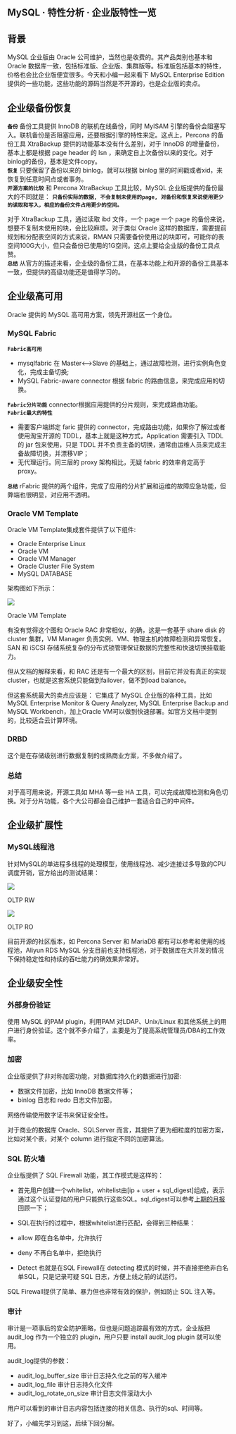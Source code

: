 ## MySQL · 特性分析 · 企业版特性一览


    
## 背景


MySQL 企业版由 Oracle 公司维护，当然也是收费的。其产品类别也基本和 Oracle 数据库一致，包括标准版、企业版、集群版等。标准版包括基本的特性，价格也会比企业版便宜很多。今天和小编一起来看下 MySQL Enterprise Edition 提供的一些功能，这些功能的源码当然是不开源的，也是企业版的卖点。  

## 企业级备份恢复 **`备份`** 备份工具提供 InnoDB 的联机在线备份，同时 MyISAM 引擎的备份会阻塞写入。联机备份是否阻塞应用，还要根据引擎的特性来定。这点上，Percona 的备份工具 XtraBackup 提供的功能基本没有什么差别，对于 InnoDB 的增量备份，基本上都是根据 page header 的 lsn ，来确定自上次备份以来的变化。对于binlog的备份，基本是文件copy。   **`恢复`** 只要保留了备份以来的 binlog，就可以根据 binlog 里的时间戳或者xid，来恢复到任意时间点或者事务。   **`开源方案的比较`** 和 Percona XtraBackup 工具比较，MySQL 企业版提供的备份最大的不同就是： **`只备份实际的数据, 不会复制未使用的page, 对备份和恢复来说使用更少的读取和写入，相应的备份文件占用更少的空间。`**   


对于 XtraBackup 工具，通过读取 ibd 文件，一个 page 一个 page 的备份来说，想要不复制未使用的块，会比较麻烦。对于类似 Oracle 这样的数据库，需要提前规划和分配表空间的方式来说，RMAN 只需要备份使用过的块即可，可能你的表空间100G大小，但只会备份已使用的1G空间。这点上要给企业版的备份工具点赞。   **`总结`** 从官方的描述来看，企业级的备份工具，在基本功能上和开源的备份工具基本一致，但提供的高级功能还是值得学习的。  

## 企业级高可用


Oracle 提供的 MySQL 高可用方案，领先开源社区一个身位。  

### MySQL Fabric **`Fabric高可用`**   

* mysqlfabric 在 Master<–>Slave 的基础上，通过故障检测，进行实例角色变化，完成主备切换;
* MySQL Fabric-aware connector 根据 fabric 的路由信息，来完成应用的切换。

 **`Fabric分片功能`** connector根据应用提供的分片规则，来完成路由功能。   **`Fabric最大的特性`**   

* 需要客户端绑定 faric 提供的 connector，完成路由功能，如果你了解过或者使用淘宝开源的 TDDL，基本上就是这种方式，Application 需要引入 TDDL 的 jar 包来使用，只是 TDDL 并不负责主备的切换，通常由运维人员来完成主备故障切换，并漂移VIP；
* 无代理运行。同三层的 proxy 架构相比，无疑 fabric 的效率肯定高于 proxy。

 **`总结`** rFabric 提供的两个组件，完成了应用的分片扩展和运维的故障应急功能，但弊端也很明显，对应用不透明。  

### Oracle VM Template


Oracle VM Template集成套件提供了以下组件:  


* Oracle Enterprise Linux
* Oracle VM
* Oracle VM Manager
* Oracle Cluster File System
* MySQL DATABASE



架构图如下所示：
<!-- _includes/image.html -->  

![][0]

    

    

    
Oracle VM Template  



有没有觉得这个图和 Oracle RAC 非常相似，的确，这是一套基于 share disk 的 cluster 集群，VM Manager 负责实例、VM、物理主机的故障检测和异常恢复。SAN 和 iSCSI 存储系统复杂的分布式锁管理保证数据的完整性和快速切换挂载能力。  


但从文档的解释来看，和 RAC 还是有一个最大的区别，目前它并没有真正的实现cluster，也就是这套系统只能做到failover，做不到load balance。  


但这套系统最大的卖点应该是：
它集成了 MySQL 企业版的各种工具，比如 MySQL Enterprise Monitor & Query Analyzer, MySQL Enterprise Backup and MySQL Workbench，加上Oracle VM可以做到快速部署。如官方文档中提到的，比较适合云计算环境。  

### DRBD


这个是在存储级别进行数据复制的成熟商业方案，不多做介绍了。  

### 总结


对于高可用来说，开源工具如 MHA 等一些 HA 工具，可以完成故障检测和角色切换。对于分片功能，各个大公司都会自己维护一套适合自己的中间件。  

## 企业级扩展性

### MySQL线程池


针对MySQL的单进程多线程的处理模型，使用线程池、减少连接过多导致的CPU调度开销，官方给出的测试结果：  


<!-- _includes/image.html -->

    

    
        
![][1]

    

    

    
OLTP RW  



<!-- _includes/image.html -->

    

    
        
![][2]

    

    

    
OLTP RO  



目前开源的社区版本，如 Percona Server 和 MariaDB 都有可以参考和使用的线程池，Aliyun RDS MySQL 分支目前也支持线程池，对于数据库在大并发的情况下保持稳定性和持续的吞吐能力的确效果非常好。  

## 企业级安全性

### 外部身份验证


使用 MySQL 的PAM plugin，利用PAM 对LDAP、Unix/Linux 和其他系统上的用户进行身份验证。这个就不多介绍了，主要是为了提高系统管理员/DBA的工作效率。  

### 加密


企业版提供了非对称加密功能，对数据库持久化的数据进行加密:  


* 数据文件加密，比如 InnoDB 数据文件等；
* binlog 日志和 redo 日志文件加密。



网络传输使用数字证书来保证安全性。  


对于商业的数据库 Oracle、SQLServer 而言，其提供了更为细粒度的加密方案，比如对某个表，对某个 column 进行指定不同的加密算法。  

### SQL 防火墙


企业版提供了 SQL Firewall 功能，其工作模式是这样的：  


* 首先用户创建一个whitelist，whitelist由[ip + user + sql_digest]组成，表示通过这个认证登陆的用户只能执行这些SQL。sql_digest可以参考[上期的月报][3]回顾一下；
* SQL在执行的过程中，根据whitelist进行匹配，会得到三种结果：
  

* allow     即在白名单中，允许执行
* deny      不再白名单中，拒绝执行
* Detect    也就是在SQL Firewall在 detecting 模式的时候，并不直接拒绝非白名单SQL，只是记录可疑 SQL 日志，方便上线之前的试运行。
    



SQL Firewall提供了简单、暴力但也非常有效的保护，例如防止 SQL 注入等。  

### 审计


审计是一项事后的安全防护策略，但也是问题追踪最有效的方式，企业版把 audit_log 作为一个独立的 plugin，用户只要 install audit_log plugin 就可以使用。  


audit_log提供的参数：  


* audit_log_buffer_size        审计日志持久化之前的写入缓冲
* audit_log_file                审计日志持久化文件
* audit_log_rotate_on_size    审计日志文件滚动大小



用户可以看到的审计日志内容包括连接的相关信息、执行的sql、时间等。  


好了，小编先学习到这，后续下回分解。  


[3]: http://mysql.taobao.org/monthly/2015/11/02/
[0]: http://mysql.taobao.org/monthly/pic/2015-12-10/1.png
[1]: http://mysql.taobao.org/monthly/pic/2015-12-10/2.png
[2]: http://mysql.taobao.org/monthly/pic/2015-12-10/3.png